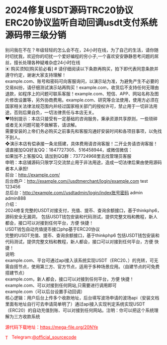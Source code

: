 # 2024修复USDT源码TRC20协议ERC20协议监听自动回调usdt支付系统源码带三级分销

别问我在不在？年级轻轻的怎么会不在，24小时在线，为了自己的生活，请你随时叨扰我，欢迎你的叨扰一个爱好编程的穷小子,一个喜欢安安静静思考问题的屌丝，擅长处理各种疑难杂症24小时在线<br>▣ 购买须知[购买前必看] # 请仔细阅读以下条款再购买，拍下即代表同意条款并遵守约定，谢谢大家支持理解！<br>example.com、账号和密码可向客服询问，以演示站为准，为避免产生不必要的交易纠纷，请仔细测试演示站再购买！example.com，收货后不支持任何无理由退款，如程序上的问题可联系客服！example.com、短信、APP、网站名称及图片修改设置等，另外协商费用。example.com、研究等合法使用，使用方必须在国家相关法律法规范围内并经过国家相关部门的授权许可，禁止用于一切非法用途，否则后果自负，一切法律责任与本店无关。<br>❤特别提示：本店只接受有一定基础的咨询服务，秉承资源共享原则，一些琐碎或者无关问题可能不做解答，请谅解。<br>需要安装的上帝们务必购买之前事先和客服沟通好安装时间和各项目事项，以免找不到人。<br>❖演示本店有偿承接一条龙搭建，具体费用请咨询客服！二开业务请咨询客服！<br>请直接加QQ好友QQ：1847727305、516458944，或微信微信：<br>如果加不上客服QQ, 请加到QQ群：737724968里去找管理员客服<br>申明：本店铺源码只限学习交流禁止用于非法用途，造成一切法律后果由使用源码者本人承担!<br>前台：http://example.com/<br>后台商户：http://example.com//usdtmerchant/login/example.com test 123456<br>总后台：http://example.com//usdtadmin/login/index账号密码  admin  admin888<br>介绍：<br>2024修复完整的USDT对接支付，充值、提币、查询余额接口，基于thinkphp6，源码安全无漏洞， 包括USDT钱包安装和代码测试，提供完整文档和教程，新人都会，接口可以对接到任何平台，方便 快捷！<br>USDT钱包自动充值提币接口php基于ERC20协议<br>完整的USDT充值、提币、查询余额接口，基于thinkphp6 包括USDT钱包安装和代码测试，提供完整文档和教程，新人都会，接口可以对接到任何平台，方便 快捷！<br>说明:<br>example.com、平台可通过api接入该系统实现USDT（ERC20、）的充转，可无需自搭节点，使用第三方、官方节点，适用于多种场景应用。（自建节点的可免费搭建节点）<br>example.com，新人都会，接口可以对接到任何平台，方便 快捷！<br>example.com、可以对接到任何网站,只需要进行调用即可<br>example.com（可以后台设置手动回调）<br>核心逻辑：用户后台上传多个收款地址，后台填写波场申请的波场api（安装文档里面有地址自行可去申请简单明了）通过api接入实现判定系统实现USDT（ERC20）的自动充值到账、可以对接到任何网站。注明：你可以把这个系统理解为三方收款系统<br>


<p style="color: red;">源代码下载地址：<a href="https://mega-file.org/20NYe" style="color: red;">https://mega-file.org/20NYe</a></p><p style="color: red;"><img src="https://cdn-icons-png.flaticon.com/512/2111/2111646.png" alt="Telegram Icon" style="width: 16px; vertical-align: middle; margin-right: 5px;">Telegram:<a href="https://t.me/official_sourcecode" style="color: red;">@official_sourcecode</a></p>
